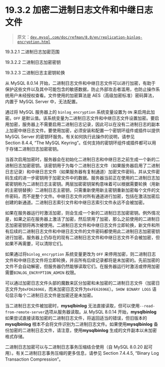 # 19.3.2 加密二进制日志文件和中继日志文件

> 原文：[`dev.mysql.com/doc/refman/8.0/en/replication-binlog-encryption.html`](https://dev.mysql.com/doc/refman/8.0/en/replication-binlog-encryption.html)

19.3.2.1 二进制日志加密范围

19.3.2.2 二进制日志加密密钥

19.3.2.3 二进制日志主密钥轮换

从 MySQL 8.0.14 开始，二进制日志文件和中继日志文件可以进行加密，有助于保护这些文件以及其中可能包含的敏感数据，防止外部攻击者滥用，也防止操作系统用户未经授权查看。文件使用的加密算法是 AES（高级加密标准）密码算法，内置于 MySQL Server 中，无法配置。

通过将 MySQL 服务器上的 `binlog_encryption` 系统变量设置为 `ON` 来启用此加密。`OFF` 是默认值。该系统变量为二进制日志文件和中继日志文件设置加密。要启用加密，服务器上不需要启用二进制日志记录，因此可以在没有二进制日志的副本上加密中继日志文件。要使用加密，必须安装和配置一个密钥环组件或插件以提供 MySQL Server 的密钥环服务。有关如何执行此操作的说明，请参见 Section 8.4.4, “The MySQL Keyring”。任何支持的密钥环组件或插件都可以用于存储二进制日志加密密钥。

当首次启用加密时，服务器会在初始化二进制日志和中继日志之前生成一个新的二进制日志加密密钥。该密钥用于为每个二进制日志文件（如果服务器启用了二进制日志记录）和中继日志文件（如果服务器有复制通道）加密文件密码，并从文件密码生成的进一步密钥用于加密文件中的数据。服务器当前正在使用的二进制日志加密密钥称为二进制日志主密钥。两层加密密钥架构意味着可以根据需要轮换（用新的主密钥替换）二进制日志主密钥，只需重新使用新主密钥重新加密每个文件的文件密码，而不是整个文件。中继日志文件对所有通道进行加密，包括在激活加密后创建的新通道。二进制日志索引文件和中继日志索引文件永远不会被加密。

如果在服务器运行时激活加密，则会生成一个新的二进制日志加密密钥。例外情况是，如果之前在服务器上激活了加密，然后禁用了加密，那么之前使用的二进制日志加密密钥将再次被使用。二进制日志文件和中继日志文件立即轮换，新文件和所有后续的二进制日志文件和中继日志文件的文件密码都使用此二进制日志加密密钥进行加密。服务器上仍存在的现有二进制日志文件和中继日志文件不会被加密，但如果不再需要，可以清除它们。

如果通过将`binlog_encryption` 系统变量更改为 `OFF` 来停用加密，则二进制日志文件和中继日志文件将立即轮换，并且所有后续记录都将是未加密的。先前加密的文件不会自动解密，但服务器仍然能够读取它们。在服务器运行时激活或停用加密需要`BINLOG_ENCRYPTION_ADMIN` 权限。

可以通过加密日志文件头部的魔数来区分加密和未加密的二进制日志文件（加密日志文件为`0xFD62696E`，而未加密日志文件为`0xFE62696E`）。`SHOW BINARY LOGS` 语句显示每个二进制日志文件是加密还是未加密。

当二进制日志文件被加密时，**mysqlbinlog** 无法直接读取，但可以使用`--read-from-remote-server`选项从服务器读取。从 MySQL 8.0.14 开始，**mysqlbinlog** 如果尝试直接读取加密的二进制日志文件，将返回适当的错误，但旧版本的**mysqlbinlog** 根本不会将文件识别为二进制日志文件。如果使用**mysqlbinlog** 备份加密的二进制日志文件，请注意，使用**mysqlbinlog** 生成的文件副本以未加密格式存储。

二进制日志加密可以与二进制日志事务压缩结合使用（自 MySQL 8.0.20 起可用）。有关二进制日志事务压缩的更多信息，请参见 Section 7.4.4.5, “Binary Log Transaction Compression”。
